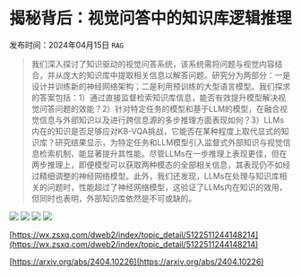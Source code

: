 # 揭秘背后：视觉问答中的知识库逻辑推理
发布时间：2024年04月15日
`RAG`
> 我们深入探讨了知识驱动的视觉问答系统，该系统需将问题与视觉内容结合，并从庞大的知识库中提取相关信息以解答问题。研究分为两部分：一是设计并训练新的神经网络架构；二是利用预训练的大型语言模型。我们探求的答案包括：1）通过直接监督检索知识库信息，能否有效提升模型解决视觉问答问题的效能？2）针对特定任务的模型和基于LLM的模型，在融合视觉信息与外部知识以及进行跨信息源的多步推理方面表现如何？3）LLMs内在的知识是否足够应对KB-VQA挑战，它能否在某种程度上取代显式的知识库？研究结果显示，为特定任务和LLM模型引入监督式外部知识与视觉信息检索机制，能显著提升其性能。尽管LLMs在一步推理上表现更佳，但在两步推理上，即便模型可以获取两种模态的全部相关信息，其表现仍不如经过精细调整的神经网络模型。此外，我们还发现，LLMs在处理与知识库相关的问题时，性能超过了神经网络模型，这验证了LLMs内在知识的效用，但同时也表明，外部知识库依然是不可或缺的。

![](https://raw.githubusercontent.com/HuggingAGI/HuggingArxiv/main/paper_images/2404.10226/Ret_arch.png)
![](https://raw.githubusercontent.com/HuggingAGI/HuggingArxiv/main/paper_images/2404.10226/data.png)
![](https://raw.githubusercontent.com/HuggingAGI/HuggingArxiv/main/paper_images/2404.10226/NN.png)
![](https://raw.githubusercontent.com/HuggingAGI/HuggingArxiv/main/paper_images/2404.10226/LLM.png)

[https://wx.zsxq.com/dweb2/index/topic_detail/5122511244148214](https://wx.zsxq.com/dweb2/index/topic_detail/5122511244148214)

[https://arxiv.org/abs/2404.10226](https://arxiv.org/abs/2404.10226)